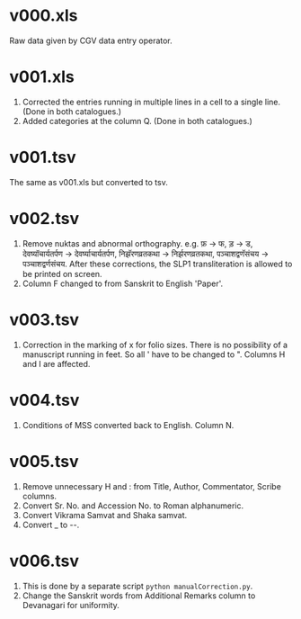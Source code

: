 # v000.xls

Raw data given by CGV data entry operator.

# v001.xls

1. Corrected the entries running in multiple lines in a cell to a single line. (Done in both catalogues.)
2. Added categories at the column Q. (Done in both catalogues.)

# v001.tsv

The same as v001.xls but converted to tsv.

# v002.tsv

1. Remove nuktas and abnormal orthography. e.g. फ़ -> फ, ड़ -> ड, देवष्यॉचार्यतर्पण -> देवर्ष्याचार्यतर्पण, निझॅरणव्रतकथा -> निर्झरणव्रतकथा,  पञ्चाशद्वणॅसंचय -> पञ्चाशद्वर्णसंचय.
After these corrections, the SLP1 transliteration is allowed to be printed on screen.
2. Column F changed to from Sanskrit to English 'Paper'.

# v003.tsv

1. Correction in the marking of x for folio sizes. There is no possibility of a manuscript running in feet. So all ' have to be changed to ". Columns H and I are affected.

# v004.tsv

1. Conditions of MSS converted back to English. Column N.

# v005.tsv

1. Remove unnecessary H and : from Title, Author, Commentator, Scribe columns.
2. Convert Sr. No. and Accession No. to Roman alphanumeric.
3. Convert Vikrama Samvat and Shaka samvat.
4. Convert _ to --.

# v006.tsv
1. This is done by a separate script `python manualCorrection.py`.
2. Change the Sanskrit words from Additional Remarks column to Devanagari for uniformity.
